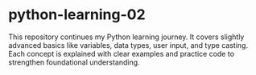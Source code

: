 # python-learning-02
This repository continues my Python learning journey. It covers slightly advanced basics like variables, data types, user input, and type casting. Each concept is explained with clear examples and practice code to strengthen foundational understanding.
